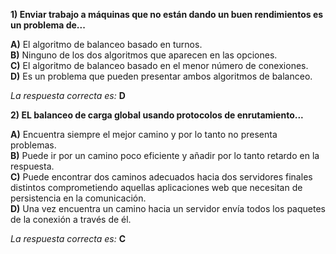 **1) Enviar trabajo a máquinas que no están dando un buen rendimientos es un problema de...**

**A)** El algoritmo de balanceo basado en turnos.   
**B)** Ninguno de los dos algoritmos que aparecen en las opciones.   
**C)** El algoritmo de balanceo basado en el menor número de conexiones.   
**D)** Es un problema que pueden presentar ambos algoritmos de balanceo.   

*La respuesta correcta es:* **D**



**2) EL balanceo de carga global usando protocolos de enrutamiento...**

**A)** Encuentra siempre el mejor camino y por lo tanto no presenta problemas.   
**B)** Puede ir por un camino poco eficiente y añadir por lo tanto retardo en la respuesta.   
**C)** Puede encontrar dos caminos adecuados hacia dos servidores finales distintos comprometiendo aquellas aplicaciones web que necesitan de persistencia en la comunicación.   
**D)** Una vez encuentra un camino hacia un servidor envía todos los paquetes de la conexión a través de él.   


*La respuesta correcta es:* **C**

